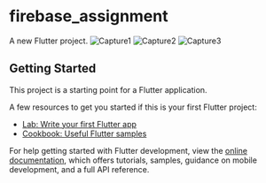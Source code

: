 # firebase_assignment

A new Flutter project.
![Capture1](https://github.com/raihansikdar/Ostad-Flutter-Development/assets/62495168/85cd967e-4f11-4020-a48d-b62ff9a01598)
![Capture2](https://github.com/raihansikdar/Ostad-Flutter-Development/assets/62495168/466dcefa-29de-4902-b523-c4a032ee92b1)
![Capture3](https://github.com/raihansikdar/Ostad-Flutter-Development/assets/62495168/9b345ba8-08a7-47ee-bc26-02d3c88e8f98)


## Getting Started

This project is a starting point for a Flutter application.

A few resources to get you started if this is your first Flutter project:

- [Lab: Write your first Flutter app](https://docs.flutter.dev/get-started/codelab)
- [Cookbook: Useful Flutter samples](https://docs.flutter.dev/cookbook)

For help getting started with Flutter development, view the
[online documentation](https://docs.flutter.dev/), which offers tutorials,
samples, guidance on mobile development, and a full API reference.
